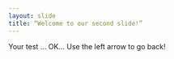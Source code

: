```yaml
---
layout: slide
title: “Welcome to our second slide!”
---
```

Your test ... OK...
Use the left arrow to go back!
